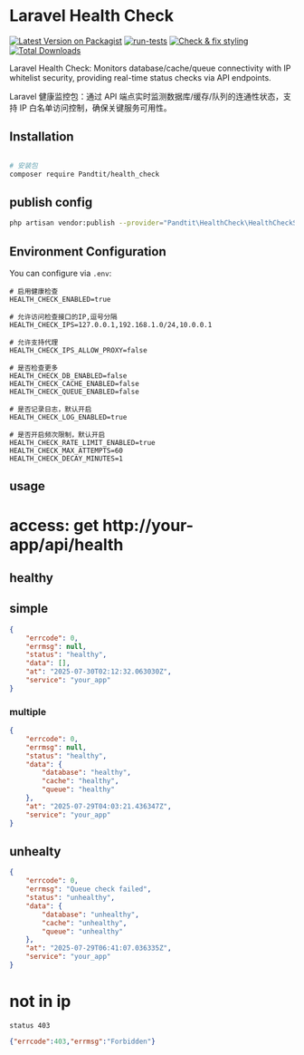 
<div align="left">
    
<h1>Laravel Health Check</h1>

[![Latest Version on Packagist](https://img.shields.io/packagist/v/pandtit/health_check.svg?style=flat-square)](https://packagist.org/packages/pandtit/health_check)
[![run-tests](https://github.com/pandtit/health_check/actions/workflows/php.yml/badge.svg)](https://github.com/pandtit/health_check/actions/workflows/php.yml)
[![Check & fix styling](https://github.com/pandtit/health_check/actions/workflows/dependency-review.yml/badge.svg)](https://github.com/pandtit/health_check/actions/workflows/dependency-review.yml)
[![Total Downloads](https://img.shields.io/packagist/dt/pandtit/health_check.svg?style=flat-square)](https://packagist.org/packages/pandtit/health_check)
    
</div>


Laravel Health Check: Monitors database/cache/queue connectivity with IP whitelist security, providing real-time status checks via API endpoints.

Laravel 健康监控包：通过 API 端点实时监测数据库/缓存/队列的连通性状态，支持 IP 白名单访问控制，确保关键服务可用性。

## Installation

```bash

# 安装包
composer require Pandtit/health_check

```

## publish config

```bash
php artisan vendor:publish --provider="Pandtit\HealthCheck\HealthCheckServiceProvider" --tag="config"

```


## Environment Configuration

You can configure via `.env`:

```env
# 启用健康检查
HEALTH_CHECK_ENABLED=true

# 允许访问检查接口的IP,逗号分隔
HEALTH_CHECK_IPS=127.0.0.1,192.168.1.0/24,10.0.0.1

# 允许支持代理
HEALTH_CHECK_IPS_ALLOW_PROXY=false

# 是否检查更多
HEALTH_CHECK_DB_ENABLED=false
HEALTH_CHECK_CACHE_ENABLED=false
HEALTH_CHECK_QUEUE_ENABLED=false

# 是否记录日志，默认开启
HEALTH_CHECK_LOG_ENABLED=true

# 是否开启频次限制，默认开启
HEALTH_CHECK_RATE_LIMIT_ENABLED=true
HEALTH_CHECK_MAX_ATTEMPTS=60
HEALTH_CHECK_DECAY_MINUTES=1
```


## usage

# access: get http://your-app/api/health


## healthy

## simple
```json
{
    "errcode": 0,
    "errmsg": null,
    "status": "healthy",
    "data": [],
    "at": "2025-07-30T02:12:32.063030Z",
    "service": "your_app"
}
```

### multiple
```json
{
    "errcode": 0,
    "errmsg": null,
    "status": "healthy",
    "data": {
        "database": "healthy",
        "cache": "healthy",
        "queue": "healthy"
    },
    "at": "2025-07-29T04:03:21.436347Z",
    "service": "your_app"
}
```
## unhealty
```json
{
    "errcode": 0,
    "errmsg": "Queue check failed",
    "status": "unhealthy",
    "data": {
        "database": "unhealthy",
        "cache": "unhealthy",
        "queue": "unhealthy"
    },
    "at": "2025-07-29T06:41:07.036335Z",
    "service": "your_app"
}
```

# not in ip

```text
status 403
```

```json
{"errcode":403,"errmsg":"Forbidden"}
```

